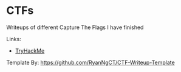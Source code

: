 # CTFs
Writeups of different Capture The Flags I have finished

Links:
* [TryHackMe](<https://github.com/saucea/CTFs/blob/main/TryHackMe/Description.md>)

Template By: https://github.com/RyanNgCT/CTF-Writeup-Template
